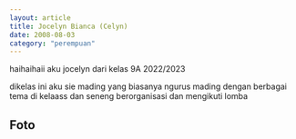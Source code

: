 ```yaml
---
layout: article
title: Jocelyn Bianca (Celyn)
date: 2008-08-03
category: "perempuan"
---
```

haihaihaii aku jocelyn dari kelas 9A 2022/2023
<!-- excerpt -->

dikelas ini aku sie mading yang biasanya ngurus mading dengan berbagai tema di kelaass dan seneng berorganisasi dan mengikuti lomba

## Foto
<div style="padding-bottom:150%; position:relative; display:block; width: 100%">
  <object data="https://raw.githubusercontent.com/BayuBatam2008/website-9a/main/src/assets/image/bayu/IMG_20220129_175525.jpg" width="100%" height="100%"
    frameborder="0" allowfullscreen="no" style="position:absolute; top:0; left: 0">
  </object>
</div>
